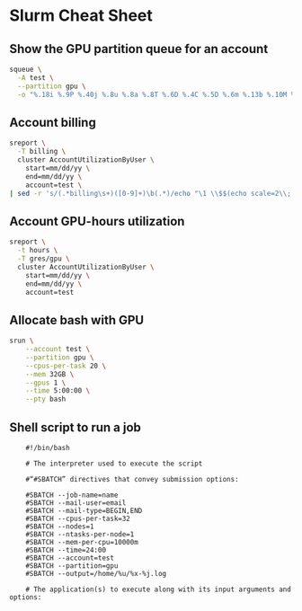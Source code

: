 # Slurm Cheat Sheet

## Show the GPU partition queue for an account
```bash
squeue \
  -A test \
  --partition gpu \
  -o "%.18i %.9P %.40j %.8u %.8a %.8T %.6D %.4C %.5D %.6m %.13b %.10M %.10l %.28R"
```

## Account billing

```bash
sreport \
  -T billing \
  cluster AccountUtilizationByUser \
    start=mm/dd/yy \
    end=mm/dd/yy \
    account=test \
| sed -r 's/(.*billing\s+)([0-9]+)\b(.*)/echo "\1 \\$$(echo scale=2\\; \2\/100000 \| bc)\3"/ge'
```

## Account GPU-hours utilization

```bash
sreport \
  -t hours \
  -T gres/gpu \
  cluster AccountUtilizationByUser \
    start=mm/dd/yy \
    end=mm/dd/yy \
    account=test
```

## Allocate bash with GPU

```bash
srun \
    --account test \
    --partition gpu \
    --cpus-per-task 20 \
    --mem 32GB \
    --gpus 1 \
    --time 5:00:00 \
    --pty bash
```

## Shell script to run a job

```
    #!/bin/bash

    # The interpreter used to execute the script

    #“#SBATCH” directives that convey submission options:

    #SBATCH --job-name=name
    #SBATCH --mail-user=email
    #SBATCH --mail-type=BEGIN,END
    #SBATCH --cpus-per-task=32
    #SBATCH --nodes=1
    #SBATCH --ntasks-per-node=1
    #SBATCH --mem-per-cpu=10000m 
    #SBATCH --time=24:00
    #SBATCH --account=test
    #SBATCH --partition=gpu
    #SBATCH --output=/home/%u/%x-%j.log

    # The application(s) to execute along with its input arguments and options: 
```